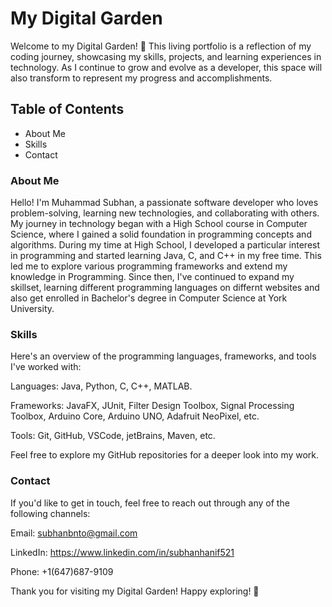 # My Digital Garden
Welcome to my Digital Garden! 🌱 This living portfolio is a reflection of my coding journey, showcasing my skills, projects, and learning experiences in technology. As I continue to grow and evolve as a developer, this space will also transform to represent my progress and accomplishments.

## Table of Contents

- About Me
- Skills
- Contact

### About Me

Hello! I'm Muhammad Subhan, a passionate software developer who loves problem-solving, learning new technologies, and collaborating with others. My journey in technology began with a High School course in Computer Science, where I gained a solid foundation in programming concepts and algorithms. During my time at High School, I developed a particular interest in programming and started learning Java, C, and C++ in my free time. This led me to explore various programming frameworks and extend my knowledge in Programming. Since then, I've continued to expand my skillset, learning different programming languages on differnt websites and also get enrolled in Bachelor's degree in Computer Science at York University. 


### Skills

Here's an overview of the programming languages, frameworks, and tools I've worked with:

Languages: Java, Python, C, C++, MATLAB.

Frameworks: JavaFX, JUnit, Filter Design Toolbox, Signal Processing Toolbox, Arduino Core, Arduino UNO, Adafruit NeoPixel, etc.

Tools: Git, GitHub, VSCode, jetBrains, Maven, etc.

Feel free to explore my GitHub repositories for a deeper look into my work.


### Contact

If you'd like to get in touch, feel free to reach out through any of the following channels:

Email: subhanbnto@gmail.com

LinkedIn: https://www.linkedin.com/in/subhanhanif521

Phone: +1(647)687-9109

Thank you for visiting my Digital Garden! Happy exploring! 🌿
